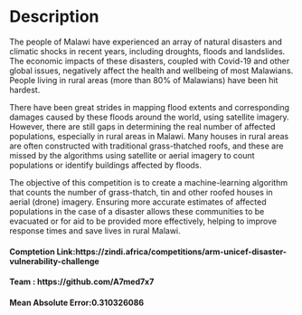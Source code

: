<h1><b></b>Description</h1>
<p>The people of Malawi have experienced an array of natural disasters and climatic shocks in recent years, including droughts, floods and landslides. The economic impacts of these disasters, coupled with Covid-19 and other global issues, negatively affect the health and wellbeing of most Malawians. People living in rural areas (more than 80% of Malawians) have been hit hardest.

There have been great strides in mapping flood extents and corresponding damages caused by these floods around the world, using satellite imagery. However, there are still gaps in determining the real number of affected populations, especially in rural areas in Malawi. Many houses in rural areas are often constructed with traditional grass-thatched roofs, and these are missed by the algorithms using satellite or aerial imagery to count populations or identify buildings affected by floods.

The objective of this competition is to create a machine-learning algorithm that counts the number of grass-thatch, tin and other roofed houses in aerial (drone) imagery. Ensuring more accurate estimates of affected populations in the case of a disaster allows these communities to be evacuated or for aid to be provided more effectively, helping to improve response times and save lives in rural Malawi.</p>

<h4><b>Comptetion Link:https://zindi.africa/competitions/arm-unicef-disaster-vulnerability-challenge</b></h4>
<h4><b> Team : https://github.com/A7med7x7</b></h4>
<h4><b> Mean Absolute Error:0.310326086</b></h4>


